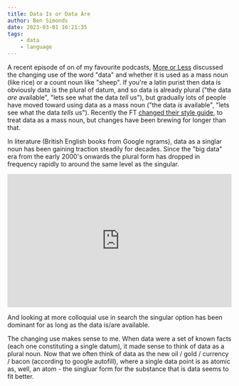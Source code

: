 ```yaml
---
title: Data Is or Data Are
author: Ben Simonds
date: 2023-03-01 16:21:35
tags: 
    - data
    - language
---
```


A recent episode of on of my favourite podcasts, [More or Less](https://www.bbc.co.uk/programmes/b006qshd) discussed the changing use of the word "data" and whether it is used as a mass noun (like rice) or a count noun like "sheep". If you're a latin purist then data is obviously data is the plural of datum, and so data is already plural ("the data *are* available", "lets see what the data *tell* us"), but gradually lots of people have moved toward using data as a mass noun ("the data *is* available", "lets see what the data *tells* us"). Recently the FT [changed their style guide](https://twitter.com/alanbeattie/status/1620777532202291203), to treat data as a mass noun, but changes have been brewing for longer than that.

In literature (British English books from Google ngrams), data as a singlar noun has been gaining traction steadily for decades. Since the "big data" era from the early 2000's onwards the plural form has dropped in frequency rapidly to around the same level as the singular.

<iframe name="ngram_chart" src="https://books.google.com/ngrams/interactive_chart?content=data+is,data+are&year_start=1900&year_end=2019&case_insensitive=on&corpus=en-GB-2019&smoothing=0" width="100%" height=300 marginwidth=0 marginheight=0 hspace=0 vspace=0 frameborder=0 scrolling=no></iframe>

And looking at more colloquial use in search the singular option has been dominant for as long as the data is/are available.

<script type="text/javascript" src="https://ssl.gstatic.com/trends_nrtr/3261_RC05/embed_loader.js"></script> 
<script type="text/javascript"> trends.embed.renderExploreWidget("TIMESERIES", {"comparisonItem":[{"keyword":"data is","geo":"GB","time":"2004-01-01 2023-03-01"},{"keyword":"data are","geo":"GB","time":"2004-01-01 2023-03-01"}],"category":0,"property":""}, {"exploreQuery":"date=all&geo=GB&q=data%20is,data%20are","guestPath":"https://trends.google.com:443/trends/embed/"}); </script>


The changing use makes sense to me. When data were a set of known facts (each one constituting a single datum), it made sense to think of data as a plural noun. Now that we often think of data as the new oil / gold / currency / bacon (according to google autofill), where a single data point is as atomic as, well, an atom - the singluar form for the substance that is data seems to fit better.